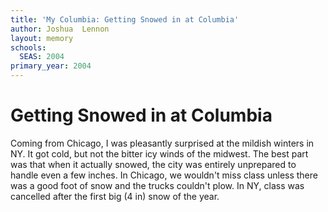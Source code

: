 ```yaml
---
title: 'My Columbia: Getting Snowed in at Columbia'
author: Joshua  Lennon
layout: memory
schools:
  SEAS: 2004
primary_year: 2004
---
```

# Getting Snowed in at Columbia

Coming from Chicago, I was pleasantly surprised at the mildish winters in NY. It got cold, but not the bitter icy winds of the midwest. The best part was that when it actually snowed, the city was entirely unprepared to handle even a few inches. In Chicago, we wouldn't miss class unless there was a good foot of snow and the trucks couldn't plow. In NY, class was cancelled after the first big (4 in) snow of the year.
